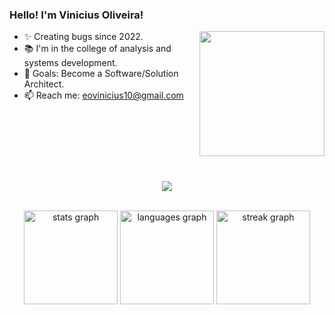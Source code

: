 ### Hello! I'm Vinicius Oliveira!

<img align="right" height="200"  src="https://cdn.dribbble.com/users/1579322/screenshots/6587273/blue_boy_typing_nothought.gif"  />


- ✨ Creating bugs since 2022.
- 📚 I'm in the college of analysis and systems development.
- 🎯 Goals: Become a Software/Solution Architect.
- 📫 Reach me: eovinicius10@gmail.com

###

<br clear="both">
<br>

###

<p align="center">
    <img src="https://skillicons.dev/icons?i=vscode,cs,dotnet,golang,docker,nodejs,typescript,git,github,azure,rabbitmq" />
</p>

<br clear="both">

<div align="center">
  <img src="https://github-readme-stats.vercel.app/api?username=eovinicius&hide_title=false&hide_rank=false&show_icons=true&include_all_commits=true&count_private=true&disable_animations=false&theme=github_dark&locale=en&hide_border=false&order=1" height="150" alt="stats graph"  />
  <img src="https://github-readme-stats.vercel.app/api/top-langs?username=eovinicius&locale=en&hide_title=false&layout=compact&card_width=320&langs_count=3&theme=github_dark&hide_border=false&order=2" height="150" alt="languages graph"  />
  <img src="https://streak-stats.demolab.com?user=eovinicius&locale=en&mode=daily&theme=algolia&hide_border=false&border_radius=5&order=3" height="150" alt="streak graph"  />
</div>

###
